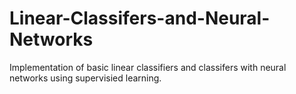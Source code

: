 # Linear-Classifers-and-Neural-Networks
Implementation of basic linear classifiers and classifers with neural networks using supervisied learning.
